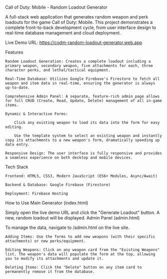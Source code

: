 Call of Duty: Mobile - Random Loadout Generator

A full-stack web application that generates random weapon and perk loadouts for the game Call of Duty: Mobile. This project demonstrates a complete front-to-back development cycle, from user interface design to real-time database management and cloud deployment.

Live Demo URL: https://codm-random-loadout-generator.web.app

Features

    Random Loadout Generation: Creates a complete loadout including a primary weapon, secondary weapon, five attachments for each, three character perks, and lethal/tactical equipment.

    Real-Time Database: Utilizes Google Firebase's Firestore to fetch all weapon and item data in real-time, ensuring the generator is always up-to-date.

    Comprehensive Admin Panel: A separate, feature-rich admin page allows for full CRUD (Create, Read, Update, Delete) management of all in-game items.

    Dynamic & Interactive Forms:

        Click any existing weapon to load its data into the form for easy editing.

        Use the template system to select an existing weapon and instantly copy its attachments to a new weapon's form, dramatically speeding up data entry.

    Responsive Design: The user interface is fully responsive and provides a seamless experience on both desktop and mobile devices.

Tech Stack

    Frontend: HTML5, CSS3, Modern JavaScript (ES6+ Modules, Async/Await)

    Backend & Database: Google Firebase (Firestore)

    Deployment: Firebase Hosting

How to Use
Main Generator (index.html)

Simply open the live demo URL and click the "Generate Loadout" button. A new, random loadout will be displayed.
Admin Panel (admin.html)

To manage the data, navigate to /admin.html on the live site.

    Adding Items: Use the forms to add new weapons (with their specific attachments) or new perks/equipment.

    Editing Weapons: Click on any weapon card from the "Existing Weapons" list. The weapon's data will populate the form at the top, allowing you to modify its attachments and update it.

    Deleting Items: Click the "Delete" button on any item card to permanently remove it from the database.
